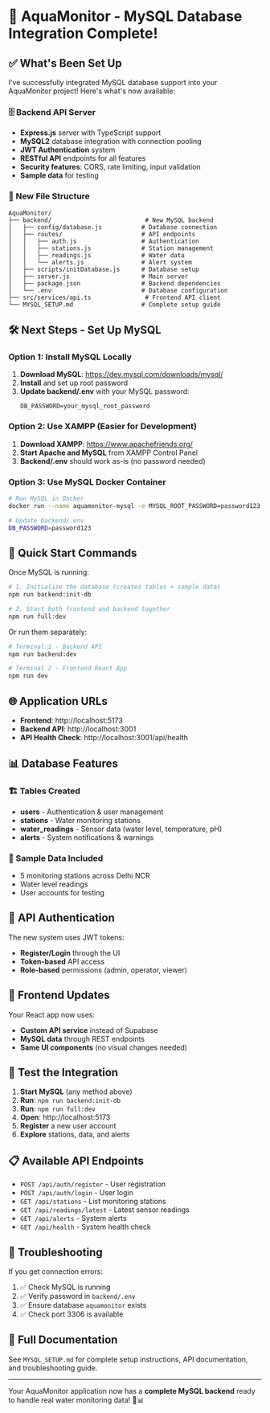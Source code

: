 # 🚀 AquaMonitor - MySQL Database Integration Complete!

## ✅ What's Been Set Up

I've successfully integrated MySQL database support into your AquaMonitor project! Here's what's now available:

### 🗄️ Backend API Server
- **Express.js** server with TypeScript support
- **MySQL2** database integration with connection pooling
- **JWT Authentication** system
- **RESTful API** endpoints for all features
- **Security features**: CORS, rate limiting, input validation
- **Sample data** for testing

### 📁 New File Structure
```
AquaMonitor/
├── backend/                          # New MySQL backend
│   ├── config/database.js           # Database connection
│   ├── routes/                      # API endpoints
│   │   ├── auth.js                  # Authentication
│   │   ├── stations.js              # Station management
│   │   ├── readings.js              # Water data
│   │   └── alerts.js                # Alert system
│   ├── scripts/initDatabase.js      # Database setup
│   ├── server.js                    # Main server
│   ├── package.json                 # Backend dependencies
│   └── .env                         # Database configuration
├── src/services/api.ts               # Frontend API client
└── MYSQL_SETUP.md                   # Complete setup guide
```

## 🛠️ Next Steps - Set Up MySQL

### Option 1: Install MySQL Locally

1. **Download MySQL**: https://dev.mysql.com/downloads/mysql/
2. **Install** and set up root password
3. **Update backend/.env** with your MySQL password:
   ```env
   DB_PASSWORD=your_mysql_root_password
   ```

### Option 2: Use XAMPP (Easier for Development)

1. **Download XAMPP**: https://www.apachefriends.org/
2. **Start Apache and MySQL** from XAMPP Control Panel
3. **Backend/.env** should work as-is (no password needed)

### Option 3: Use MySQL Docker Container

```bash
# Run MySQL in Docker
docker run --name aquamonitor-mysql -e MYSQL_ROOT_PASSWORD=password123 -e MYSQL_DATABASE=aquamonitor -p 3306:3306 -d mysql:8.0

# Update backend/.env
DB_PASSWORD=password123
```

## 🚀 Quick Start Commands

Once MySQL is running:

```bash
# 1. Initialize the database (creates tables + sample data)
npm run backend:init-db

# 2. Start both frontend and backend together
npm run full:dev
```

Or run them separately:
```bash
# Terminal 1 - Backend API
npm run backend:dev

# Terminal 2 - Frontend React App  
npm run dev
```

## 🌐 Application URLs

- **Frontend**: http://localhost:5173
- **Backend API**: http://localhost:3001
- **API Health Check**: http://localhost:3001/api/health

## 📊 Database Features

### 🏗️ Tables Created
- **users** - Authentication & user management
- **stations** - Water monitoring stations
- **water_readings** - Sensor data (water level, temperature, pH)
- **alerts** - System notifications & warnings

### 🎯 Sample Data Included
- 5 monitoring stations across Delhi NCR
- Water level readings
- User accounts for testing

## 🔐 API Authentication

The new system uses JWT tokens:
- **Register/Login** through the UI
- **Token-based** API access
- **Role-based** permissions (admin, operator, viewer)

## 🔧 Frontend Updates

Your React app now uses:
- **Custom API service** instead of Supabase
- **MySQL data** through REST endpoints
- **Same UI components** (no visual changes needed)

## 🎯 Test the Integration

1. **Start MySQL** (any method above)
2. **Run**: `npm run backend:init-db`
3. **Run**: `npm run full:dev`
4. **Open**: http://localhost:5173
5. **Register** a new user account
6. **Explore** stations, data, and alerts

## 📋 Available API Endpoints

- `POST /api/auth/register` - User registration
- `POST /api/auth/login` - User login
- `GET /api/stations` - List monitoring stations
- `GET /api/readings/latest` - Latest sensor readings
- `GET /api/alerts` - System alerts
- `GET /api/health` - System health check

## 🐛 Troubleshooting

If you get connection errors:
1. ✅ Check MySQL is running
2. ✅ Verify password in `backend/.env`
3. ✅ Ensure database `aquamonitor` exists
4. ✅ Check port 3306 is available

## 📖 Full Documentation

See `MYSQL_SETUP.md` for complete setup instructions, API documentation, and troubleshooting guide.

---

Your AquaMonitor application now has a **complete MySQL backend** ready to handle real water monitoring data! 🌊📊